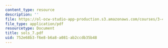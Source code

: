 ```yaml
---
content_type: resource
description: ''
file: https://ol-ocw-studio-app-production.s3.amazonaws.com/courses/3-45-magnetic-materials-spring-2004/752e68b3f6e8b6a8a081ab2ccdb35b48_sols_7.pdf
file_type: application/pdf
resourcetype: Document
title: sols_7.pdf
uid: 752e68b3-f6e8-b6a8-a081-ab2ccdb35b48
---
```

